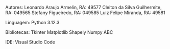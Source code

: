 Autores:
Leonardo Araujo Armelin, RA: 49577
Cleiton da Silva Guilhermite, RA: 049565
Stefany Figueiredo, RA: 049585
Luiz Felipe Miranda, RA: 49581

Linguagem:
Python 3.12.3

Bibliotecas:
Tkinter
Matplotlib
Shapely
Numpy
ABC

IDE:
Visual Studio Code
